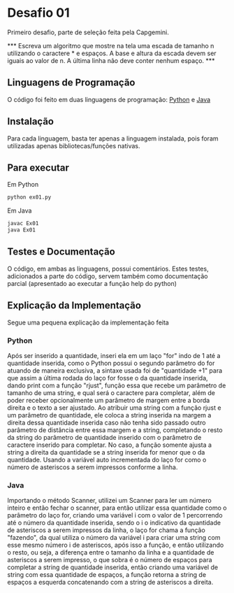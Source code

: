 # Desafio 01

Primeiro desafio, parte de seleção feita pela Capgemini.

*** Escreva um algoritmo que mostre na tela uma escada de tamanho n utilizando o caractere * e espaços. A base e altura da escada devem ser iguais ao valor de n. A última linha não deve conter nenhum espaço. ***


## Linguagens de Programação

O código foi feito em duas linguagens de programação: [Python](https://www.python.org/) e [Java](https://java.com/pt-BR/)


## Instalação

Para cada linguagem, basta ter apenas a linguagem instalada, pois foram utilizadas apenas bibliotecas/funções nativas.


## Para executar 

Em Python
```bash
python ex01.py
```

Em Java
```bash
javac Ex01
java Ex01
```


## Testes e Documentação

O código, em ambas as linguagens, possui comentários.
Estes testes, adicionados a parte do código, servem também como documentação parcial (apresentado ao executar a função help do python)


## Explicação da Implementação

Segue uma pequena explicação da implementação feita

### Python

   Após ser inserido a quantidade, inseri ela em um laço "for" indo de 1 até a quantidade inserida, como o Python possui o segundo parâmetro do for atuando de maneira exclusiva, a sintaxe usada foi de "quantidade +1" para que assim a última rodada  do laço for fosse o da quantidade inserida, dando print com a função "rjust", função essa que recebe um parâmetro de tamanho de uma string, e qual será o  caractere para completar, além de poder receber opcionalmente um parâmetro de margem entre a borda direita e o texto a ser ajustado. Ao atribuir uma string com a função rjust e um parâmetro de quantidade, ele coloca a string inserida na margem a direita dessa quantidade inserida caso não tenha sido passado outro parâmetro de distância entre essa margem e a string, completando o resto da string do parâmetro de quantidade inserido com o parâmetro de caractere inserido para completar. No caso, a função somente ajusta a string a direita da quantidade se a string inserida for menor que o da quantidade. Usando a variável auto incrementada do laço for como o número de asteriscos a serem impressos conforme a linha.

### Java

   Importando o método Scanner, utilizei um Scanner para ler um número inteiro e então fechar o scanner, para então utilizar essa quantidade como o parâmetro do laço for, criando uma variável i com o valor de 1 percorrendo até o número da quantidade inserida, sendo o i o indicativo da quantidade de asteriscos a serem impressos da linha, o laço for chama a função "fazendo", da qual utiliza o número da variável i para criar uma string com esse mesmo número i de asteriscos, após isso a função, e então utilizando o resto, ou seja, a diferença entre o tamanho da linha e a quantidade de asteriscos a serem impresso, o que sobra é o número de espaços para completar a string de quantidade inserida, então criando uma variável de string com essa quantidade de espaços, a função retorna a string de espaços a esquerda concatenando com a string de asteriscos a direita.
